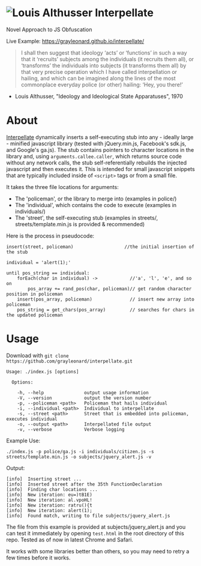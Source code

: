 ![Louis Althusser](https://raw.github.com/grayleonard/interpellate/master/althusser.jpg)
Interpellate
============

Novel Approach to JS Obfuscation

Live Example: https://grayleonard.github.io/interpellate/

> I shall then suggest that ideology ‘acts’ or ‘functions’ in such a way that it ‘recruits’ subjects among the individuals (it recruits them all), or ‘transforms’ the individuals into subjects (it transforms them all) by that very precise operation which I have called interpellation or hailing, and which can be imagined along the lines of the most commonplace everyday police (or other) hailing: ‘Hey, you there!’

 - Louis Althusser, "Ideology and Ideological State Apparatuses", 1970

About
=====
[Interpellate](https://github.com/grayleonard/interpellate/) dynamically inserts a self-executing stub into any - ideally large - minified javascript library (tested with jQuery.min.js, Facebook's sdk.js, and Google's ga.js).  The stub contains pointers to character locations in the library and, using `arguments.callee.caller`, which returns source code without any network calls, the stub self-referentially rebuilds the injected javascript and then executes it.  This is intended for small javascript snippets that are typically included inside of `<script>` tags or from a small file.

It takes the three file locations for arguments:

- The 'policeman', or the library to merge into (examples in police/)
- The 'individual', which contains the code to execute (examples in individuals/)
- The 'street', the self-executing stub (examples in streets/, streets/template.min.js is provided & recommended)

Here is the process in pseudocode:

```
insert(street, policeman)                   //the initial insertion of the stub

individual = 'alert(1);'

until pos_string == individual:
	forEach(char in individual) ->            //'a', 'l', 'e', and so on
		pos_array += rand_pos(char, policeman)// get random character position in policeman 
	insert(pos_array, policeman)              // insert new array into policeman
	pos_string = get_chars(pos_array)         // searches for chars in the updated policeman
```

Usage
=====

Download with `git clone https://github.com/grayleonard/interpellate.git`

```
Usage: ./index.js [options]

  Options:

    -h, --help               output usage information
    -V, --version            output the version number
    -p, --policeman <path>   Policeman that hails individual
    -i, --individual <path>  Individual to interpellate
    -s, --street <path>      Street that is embedded into policeman, executes individual
    -o, --output <path>      Interpellated file output
    -v, --verbose            Verbose logging
```

Example Use:

`./index.js -p police/ga.js -i individuals/citizen.js -s streets/template.min.js -o subjects/jquery_alert.js -v`

Output:
```
[info]	Inserting street ...
[info]	Inserted street after the 35th FunctionDeclaration
[info]	Finding char locations ...
[info]	New iteration: eu=)tB1E)
[info]	New iteration: al.vpoHL!
[info]	New iteration: ratru(){t
[info]	New iteration: alert(1);
[info]	Found match, writing to file subjects/jquery_alert.js
```

The file from this example is provided at subjects/jquery_alert.js and you can test it immediately by opening `test.html` in the root directory of this repo.  Tested as of now in latest Chrome and Safari.

It works with some libraries better than others, so you may need to retry a few times before it works.
